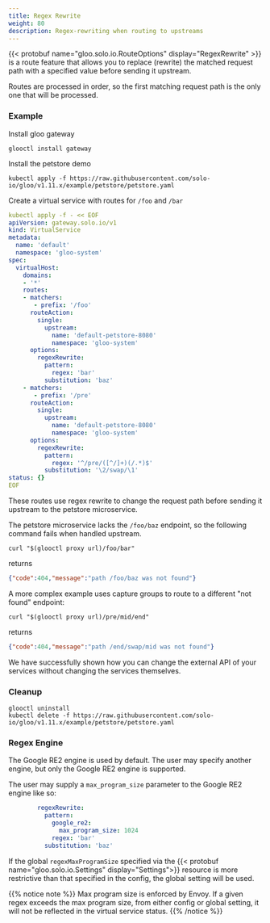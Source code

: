 ```yaml
---
title: Regex Rewrite
weight: 80
description: Regex-rewriting when routing to upstreams
---
```


{{< protobuf name="gloo.solo.io.RouteOptions" display="RegexRewrite" >}}
is a route feature that allows you to replace (rewrite) the matched request path with a specified value before sending it upstream.

Routes are processed in order, so the first matching request path is the only one that will be processed.

### Example

Install gloo gateway
```shell script
glooctl install gateway
```

Install the petstore demo
```shell script
kubectl apply -f https://raw.githubusercontent.com/solo-io/gloo/v1.11.x/example/petstore/petstore.yaml
```

Create a virtual service with routes for `/foo` and `/bar`
```yaml
kubectl apply -f - << EOF
apiVersion: gateway.solo.io/v1
kind: VirtualService
metadata:
  name: 'default'
  namespace: 'gloo-system'
spec:
  virtualHost:
    domains:
    - '*'
    routes:
    - matchers:
       - prefix: '/foo'
      routeAction:
        single:
          upstream:
            name: 'default-petstore-8080'
            namespace: 'gloo-system'
      options:
        regexRewrite: 
          pattern:
            regex: 'bar'
          substitution: 'baz'
    - matchers:
       - prefix: '/pre'
      routeAction:
        single:
          upstream:
            name: 'default-petstore-8080'
            namespace: 'gloo-system'
      options:
        regexRewrite: 
          pattern:
            regex: '^/pre/([^/]+)(/.*)$'
          substitution: '\2/swap/\1'
status: {}
EOF
```

These routes use regex rewrite to change the request path before sending it upstream to the petstore microservice.

The petstore microservice lacks the `/foo/baz` endpoint, so the following command fails when handled upstream.
```shell script
curl "$(glooctl proxy url)/foo/bar"
```
returns
```json
{"code":404,"message":"path /foo/baz was not found"}
```

A more complex example uses capture groups to route to a different "not found" endpoint:
```shell script
curl "$(glooctl proxy url)/pre/mid/end"
```
returns

```json
{"code":404,"message":"path /end/swap/mid was not found"}
```

We have successfully shown how you can change the external API of your services without changing the services themselves.

### Cleanup

```shell script
glooctl uninstall
kubectl delete -f https://raw.githubusercontent.com/solo-io/gloo/v1.11.x/example/petstore/petstore.yaml
```

### Regex Engine

The Google RE2 engine is used by default. The user may specify another engine, but only the Google RE2 engine is supported.

The user may supply a `max_program_size` parameter to the Google RE2 engine like so:
```yaml
        regexRewrite: 
          pattern:
            google_re2:
              max_program_size: 1024
            regex: 'bar'
          substitution: 'baz'
```
If the global `regexMaxProgramSize` specified via the {{< protobuf name="gloo.solo.io.Settings" display="Settings">}} resource is more restrictive than that specified in the config, the global setting will be used.

{{% notice note %}} Max program size is enforced by Envoy. If a given regex exceeds the max program size, from either config or global setting, it will not be reflected in the virtual service status. {{% /notice %}}
